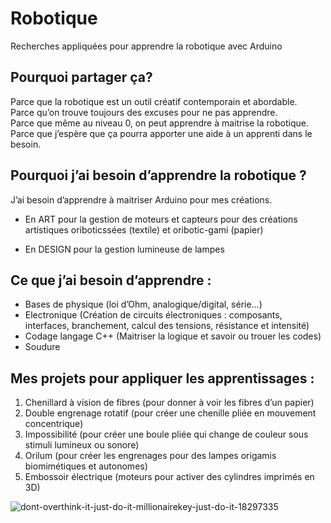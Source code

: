 # Robotique
Recherches appliquées pour apprendre la robotique avec Arduino

## Pourquoi partager ça?

Parce que la robotique est un outil créatif contemporain et abordable.              
Parce qu’on trouve toujours des excuses pour ne pas apprendre.           
Parce que même au niveau 0, on peut apprendre à maitrise la robotique.            
Parce que j’espère que ça pourra apporter une aide à un apprenti dans le besoin.                

## Pourquoi j’ai besoin d’apprendre la robotique ?

J’ai besoin d’apprendre à maitriser Arduino pour mes créations.

- En ART pour la gestion de moteurs et capteurs pour des créations artistiques oriboticssées (textile) et oribotic-gami (papier) 

- En DESIGN pour la gestion lumineuse de lampes


## Ce que j’ai besoin d’apprendre :

- Bases de physique (loi d’Ohm, analogique/digital, série…)
- Electronique (Création de circuits électroniques : composants, interfaces, branchement, calcul des tensions, résistance et intensité)
- Codage langage C++ (Maitriser la logique et savoir ou trouer les codes)
- Soudure

## Mes projets pour appliquer les apprentissages :

1.	Chenillard à vision de fibres (pour donner à voir les fibres d’un papier)
2.	Double engrenage rotatif (pour créer une chenille pliée en mouvement concentrique)
3.	Impossibilité (pour créer une boule pliée qui change de couleur sous stimuli lumineux ou sonore)
4.	Orilum (pour créer les engrenages pour des lampes origamis biomimétiques et autonomes)
5.	Embossoir électrique (moteurs pour activer des cylindres imprimés en 3D)

![dont-overthink-it-just-do-it-millionairekey-just-do-it-18297335](https://user-images.githubusercontent.com/25649502/36629452-377816ea-1956-11e8-826d-7e3f53eef806.jpg) 
